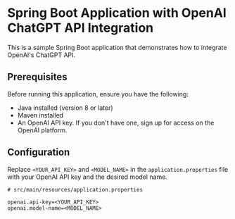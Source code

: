 # Spring Boot Application with OpenAI ChatGPT API Integration

This is a sample Spring Boot application that demonstrates how to integrate OpenAI's ChatGPT API.

## Prerequisites

Before running this application, ensure you have the following:

- Java installed (version 8 or later)
- Maven installed
- An OpenAI API key. If you don't have one, sign up for access on the OpenAI platform.

## Configuration

Replace `<YOUR_API_KEY>` and `<MODEL_NAME>` in the `application.properties` file with your OpenAI API key and the desired model name.

```properties
# src/main/resources/application.properties

openai.api-key=<YOUR_API_KEY>
openai.model-name=<MODEL_NAME>
